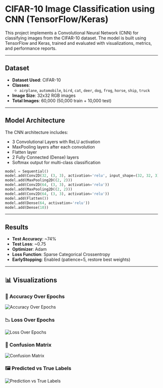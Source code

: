 # CIFAR-10 Image Classification using CNN (TensorFlow/Keras)

This project implements a Convolutional Neural Network (CNN) for classifying images from the CIFAR-10 dataset. The model is built using TensorFlow and Keras, trained and evaluated with visualizations, metrics, and performance reports.

---

## Dataset

- **Dataset Used**: CIFAR-10
- **Classes**: 
  - `airplane`, `automobile`, `bird`, `cat`, `deer`, `dog`, `frog`, `horse`, `ship`, `truck`
- **Image Size**: 32x32 RGB images
- **Total Images**: 60,000 (50,000 train + 10,000 test)

---

## Model Architecture

The CNN architecture includes:
- 3 Convolutional Layers with ReLU activation
- MaxPooling layers after each convolution
- Flatten layer
- 2 Fully Connected (Dense) layers
- Softmax output for multi-class classification

```python
model = Sequential()
model.add(Conv2D(32, (3, 3), activation='relu', input_shape=(32, 32, 3)))
model.add(MaxPooling2D((2, 2)))
model.add(Conv2D(64, (3, 3), activation='relu'))
model.add(MaxPooling2D((2, 2)))
model.add(Conv2D(64, (3, 3), activation='relu'))
model.add(Flatten())
model.add(Dense(64, activation='relu'))
model.add(Dense(10))
````

---

## Results

* **Test Accuracy**: \~74%
* **Test Loss**: \~0.75
* **Optimizer**: Adam
* **Loss Function**: Sparse Categorical Crossentropy
* **EarlyStopping**: Enabled (patience=5, restore best weights)

---

## 📊 Visualizations

### 🔢 Accuracy Over Epochs

![Accuracy Over Epochs](sample_outputs/Accuracy_over_epoch.png)

### 📉 Loss Over Epochs

![Loss Over Epochs](sample_outputs/loss_over_epochs.png)

### 🔁 Confusion Matrix

![Confusion Matrix](sample_outputs/confusion_matrix.png)

### 🖼️ Predicted vs True Labels

![Prediction vs True Labels](sample_outputs/cnn_prediction_vs_true_labels.png)

